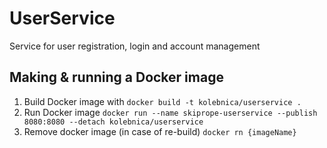 # UserService
Service for user registration, login and account management

## Making & running a Docker image

1. Build Docker image with `docker build -t kolebnica/userservice . `  
2. Run Docker image `docker run --name skiprope-userservice --publish 8080:8080 --detach kolebnica/userservice`  
3. Remove docker image (in case of re-build) `docker rn {imageName}`  
